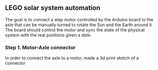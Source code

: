 ## LEGO solar system automation

The goal is to connect a step motor controlled by the Arduino board to the axle that can be manually turned to rotate the Sun and the Earth around it. The board should control the motor and sync the state of the physical system with the real positions given a date.

### Step 1. Motor-Axle connector
In order to connect the axle to a motor, made a 3d print sketch of a connector